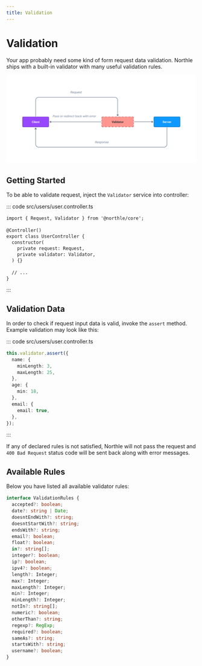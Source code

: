 ```yaml
---
title: Validation
---
```


# Validation

Your app probably need some kind of form request data validation. Northle ships with a built-in validator with many useful validation rules.

![Validation Scheme](./assets/validation.png)

## Getting Started

To be able to validate request, inject the `Validator` service into controller:

::: code src/users/user.controller.ts
```ts{1,7}
import { Request, Validator } from '@northle/core';

@Controller()
export class UserController {
  constructor(
    private request: Request,
    private validator: Validator,
  ) {}

  // ...
}
```
:::

## Validation Data

In order to check if request input data is valid, invoke the `assert` method. Example validation may look like this:

::: code src/users/user.controller.ts
```ts
this.validator.assert({
  name: {
    minLength: 3,
    maxLength: 25,
  },
  age: {
    min: 18,
  },
  email: {
    email: true,
  },
});
```
:::

If any of declared rules is not satisfied, Northle will not pass the request and `400 Bad Request` status code will be sent back along with error messages.

## Available Rules

Below you have listed all available validator rules:

```ts
interface ValidationRules {
  accepted?: boolean;
  date?: string | Date;
  doesntEndWith?: string;
  doesntStartWith?: string;
  endsWith?: string;
  email?: boolean;
  float?: boolean;
  in?: string[];
  integer?: boolean;
  ip?: boolean;
  ipv4?: boolean;
  length?: Integer;
  max?: Integer;
  maxLength?: Integer;
  min?: Integer;
  minLength?: Integer;
  notIn?: string[];
  numeric?: boolean;
  otherThan?: string;
  regexp?: RegExp;
  required?: boolean;
  sameAs?: string;
  startsWith?: string;
  username?: boolean;
}
```
